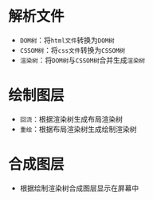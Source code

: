 # 解析文件

- `DOM树`：将`html文件`转换为`DOM树`
- `CSSOM树`：将`css文件`转换为`CSSOM树`
- `渲染树`：将`DOM树`与`CSSOM树`合并生成`渲染树`
# 绘制图层
- `回流`：根据渲染树生成布局渲染树
- `重绘`：根据布局渲染树生成绘制渲染树
# 合成图层
- 根据绘制渲染树合成图层显示在屏幕中